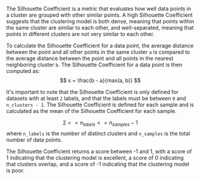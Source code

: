 The Silhouette Coefficient is a metric that evaluates how well data points in a cluster are grouped with other similar points. A high Silhouette Coefficient suggests that the clustering model is both dense, meaning that points within the same cluster are similar to each other, and well-separated, meaning that points in different clusters are not very similar to each other.

To calculate the Silhouette Coefficient for a data point, the average distance between the point and all other points in the same cluster `a` is compared to the average distance between the point and all points in the nearest neighboring cluster `b`. The Silhouette Coefficient for a data point is then computed as:
$$ s = \frac{b - a}{max(a, b)} $$

It's important to note that the Silhouette Coefficient is only defined for datasets with at least `2` labels, and that the labels must be between `0` and `n_clusters - 1`. The Silhouette Coefficient is defined for each sample and is calculated as the mean of the Silhouette Coefficient for each sample.

$$ 2 <= n_{labels} <= n_{samples} - 1 $$
where `n_labels` is the number of distinct clusters and `n_samples` is the total number of data points.

The Silhouette Coefficient returns a score between -1 and 1, with a score of 1 indicating that the clustering model is excellent, a score of 0 indicating that clusters overlap, and a score of -1 indicating that the clustering model is poor.
